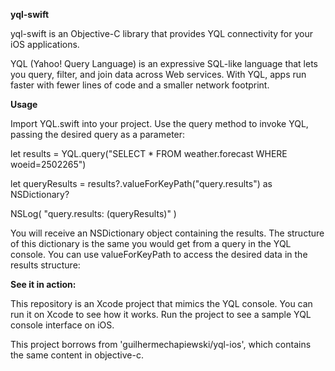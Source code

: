 **yql-swift**

yql-swift is an Objective-C library that provides YQL connectivity for your iOS applications.

YQL (Yahoo! Query Language) is an expressive SQL-like language that lets you query, filter, and join data across Web services. With YQL, apps run faster with fewer lines of code and a smaller network footprint.

**Usage**

Import YQL.swift into your project. Use the query method to invoke YQL, passing the desired query as a parameter:

  let results = YQL.query("SELECT * FROM weather.forecast WHERE woeid=2502265")

  let queryResults = results?.valueForKeyPath("query.results") as NSDictionary?

  NSLog( "query.results: \(queryResults)" )

You will receive an NSDictionary object containing the results. The structure of this dictionary is the same you would get from a query in the YQL console. You can use valueForKeyPath to access the desired data in the results structure:

**See it in action:**

This repository is an Xcode project that mimics the YQL console. You can run it on Xcode to see how it works. Run the project to see a sample YQL console interface on iOS.

This project borrows from 'guilhermechapiewski/yql-ios', which contains the same content in objective-c.
